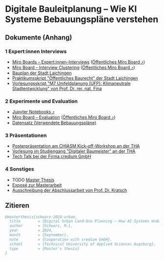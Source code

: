 # Digitale Bauleitplanung – Wie KI Systeme Bebauungspläne verstehen

## Dokumente (Anhang)

### 1 Expert:innen Interviews

* [Miro Boards – Expert:innen-Interviews](documents/Interviews_Miro_Board-Michael_Schwarz.pdf) ([Öffentliches Miro Board ⤴](https://miro.com/app/board/uXjVK5cSCbc=/?share_link_id=692471362957))
* [Miro Board – Interview Clustering](documents/Interview_Clustering_Miro_Board-Michael_Schwarz.pdf) ([Öffentliches Miro Board ⤴](https://miro.com/app/board/uXjVKjbxg7U=/?share_link_id=984822197231))
* [Bauplan der Stadt Laichingen](documents/Bauplan-Laichingen-2011.pdf)
* [Praktikumsskript "Öffentliches Baurecht" der Stadt Laichingen](documents/Praktikumskript-Stadt_Laichingen.pdf)
* [Vorlesungsskript "M7 Umfeldplanung (UFP): Klimaneutrale Stadtentwicklung" von Prof. Dr. rer. nat. Fina](documents/Vorlesungsskript-Stefan-Fina.pdf)

### 2 Experimente und Evaluation

* [Jupyter Notebooks ⤴](https://github.com/schwamic/digital-urban-land-use-planning)
* [Miro Board – Evaluation](documents/Experimente-Evaluation_Miro_Board-Michael_Schwarz.pdf) ([Öffentliches Miro Board ⤴](https://miro.com/app/board/uXjVK5Jy2UQ=/?share_link_id=316632335868))
* [Datensatz (Verwendete Bebauungspläne)](documents/bpläne/)

### 3 Präsentationen

* [Posterpräsentation am CHIASM Kick-off-Workshop an der THA](documents/CHIASM_Poster-Michael_Schwarz-240421.pdf)
* [Vorlesung im Studiengang "Digitaler Baumeister" an der THA](documents/THA_Digitaler_Baumeister-Michael_Schwarz-11062024.pdf)
* [Tech Talk bei der Firma credium GmbH](documents/Tech_Talk-Michael_Schwarz-10042024.pdf)

### 4 Sonstiges

* TODO [Master Thesis](TODO)
* [Exposé zur Masterarbeit](documents/Exposé-Michael_Schwarz.pdf)
* [Ausschreibung der Abschlussarbeit von Prof. Dr. Kratsch](documents/WK-Abschlussarbeit-THA-5-Extraktion-von-Informationen-aus-Bebauungsplaenen-durch-LLMs.pdf)

## Zitieren

```bibtex
@masterthesis{schwarz-2024-urban,
  title        = {Digital Urban Land-Use Planning – How AI Systems Understand Development Plans},
  author       = {Schwarz, M.},
  year         = 2024,
  month        = {September},
  note         = {Cooperation with credium GmbH},
  school       = {Technical University of Applied Sciences Augsburg},
  type         = {Master's thesis}
}
```
